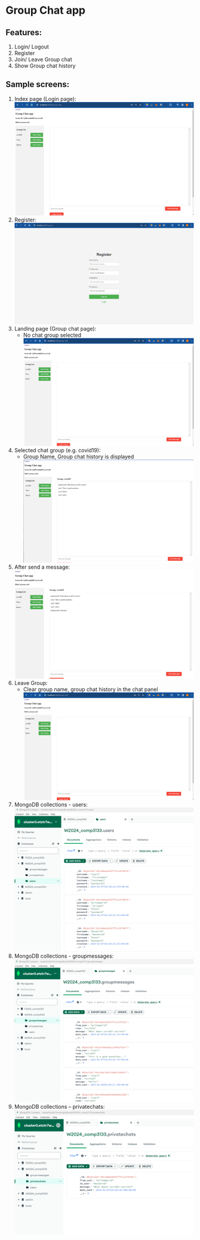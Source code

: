 # Group Chat app

## Features:
1. Login/ Logout
2. Register
3. Join/ Leave Group chat
4. Show Group chat history

## Sample screens:
1. Index page (Login page):
![](/assets/images/landing_page-no%20group%20selected.png)
2. Register:
![](/assets/images/Register.png)
3. Landing page (Group chat page):
    - No chat group selected
![](/assets/images/landing_page-no%20group%20selected.png)
4. Selected chat group (e.g. covid19):
    - Group Name, Group chat history is displayed
![](/assets/images/joined_group_chat.png)
5. After send a message:
![](/assets/images/sent_message.png)
6. Leave Group:
    - Clear group name, group chat history in the chat panel
![](/assets/images/landing_page-no%20group%20selected.png)
7. MongoDB collections - users:
![](/assets/images/MongoDB_users_schema.png)
8. MongoDB collections - groupmessages:
![](assets/images/MongoDB_groupmessages_schema.png)
9. MongoDB collections – privatechats:
![](/assets/images/MongoDB_privatechats_schema.png)
